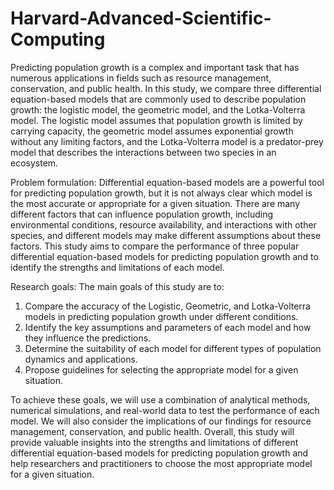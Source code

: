 # Harvard-Advanced-Scientific-Computing

Predicting population growth is a complex and important task that has numerous applications in fields such as resource management, conservation, and public health. In this study, we compare three differential equation-based models that are commonly used to describe population growth: the logistic model, the geometric model, and the Lotka-Volterra model. The logistic model assumes that population growth is limited by carrying capacity, the geometric model assumes exponential growth without any limiting factors, and the Lotka-Volterra model is a predator-prey model that describes the interactions between two species in an ecosystem.


Problem formulation: Differential equation-based models are a powerful tool for predicting population growth, but it is not always clear which model is the most accurate or appropriate for a given situation. There are many different factors that can influence population growth, including environmental conditions, resource availability, and interactions with other species, and different models may make different assumptions about these factors. This study aims to compare the performance of three popular differential equation-based models for predicting population growth and to identify the strengths and limitations of each model.

Research goals: The main goals of this study are to:


1. Compare the accuracy of the Logistic, Geometric, and Lotka-Volterra models in predicting population growth under different conditions.
2. Identify the key assumptions and parameters of each model and how they influence the predictions.
3. Determine the suitability of each model for different types of population dynamics and applications.
4. Propose guidelines for selecting the appropriate model for a given situation.


To achieve these goals, we will use a combination of analytical methods, numerical simulations, and real-world data to test the performance of each model. We will also consider the implications of our findings for resource management, conservation, and public health. Overall, this study will provide valuable insights into the strengths and limitations of different differential equation-based models for predicting population growth and help researchers and practitioners to choose the most appropriate model for a given situation.
